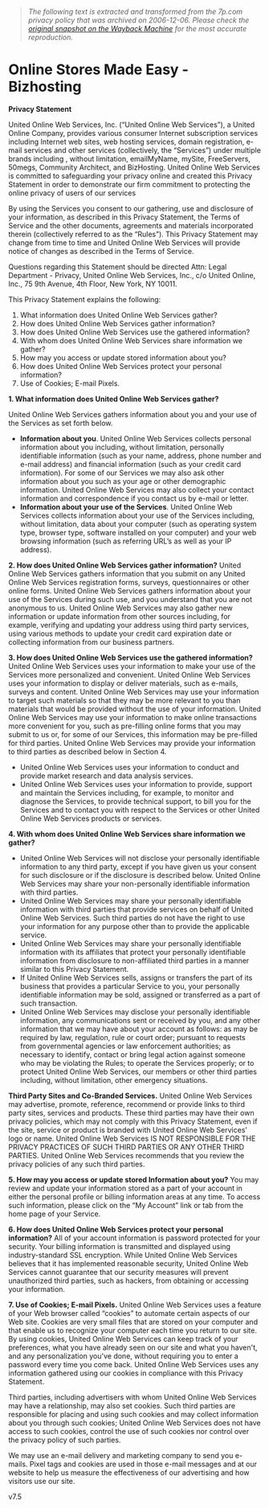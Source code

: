 > *The following text is extracted and transformed from the 7p.com privacy policy that was archived on 2006-12-06. Please check the [original snapshot on the Wayback Machine](https://web.archive.org/web/20061206112004id_/http%3A//www.bizhosting.com/fs_img/search/privacy-statement.htm) for the most accurate reproduction.*

# Online Stores Made Easy - Bizhosting

**Privacy Statement**

United Online Web Services, Inc. (“United Online Web Services”), a United Online Company, provides various consumer Internet subscription services including Internet web sites, web hosting services, domain registration, e-mail services and other services (collectively, the “Services”) under multiple brands including , without limitation, emailMyName, mySite, FreeServers, 50megs, Community Architect, and BizHosting. United Online Web Services is committed to safeguarding your privacy online and created this Privacy Statement in order to demonstrate our firm commitment to protecting the online privacy of users of our services 

By using the Services you consent to our gathering, use and disclosure of your information, as described in this Privacy Statement, the Terms of Service and the other documents, agreements and materials incorporated therein (collectively referred to as the “Rules”). This Privacy Statement may change from time to time and United Online Web Services will provide notice of changes as described in the Terms of Service. 

Questions regarding this Statement should be directed Attn: Legal Department - Privacy, United Online Web Services, Inc., c/o United Online, Inc., 75 9th Avenue, 4th Floor, New York, NY 10011. 

This Privacy Statement explains the following: 

  1. What information does United Online Web Services gather? 
  2. How does United Online Web Services gather information? 
  3. How does United Online Web Services use the gathered information? 
  4. With whom does United Online Web Services share information we gather? 
  5. How may you access or update stored information about you? 
  6. How does United Online Web Services protect your personal information? 
  7. Use of Cookies; E-mail Pixels. 



**1\. What information does United Online Web Services gather?**

United Online Web Services gathers information about you and your use of the Services as set forth below. 

  * **Information about you**. United Online Web Services collects personal information about you including, without limitation, personally identifiable information (such as your name, address, phone number and e-mail address) and financial information (such as your credit card information). For some of our Services we may also ask other information about you such as your age or other demographic information. United Online Web Services may also collect your contact information and correspondence if you contact us by e-mail or letter. 
  * **Information about your use of the Services**. United Online Web Services collects information about your use of the Services including, without limitation, data about your computer (such as operating system type, browser type, software installed on your computer) and your web browsing information (such as referring URL’s as well as your IP address). 



**2\. How does United Online Web Services gather information?** United Online Web Services gathers information that you submit on any United Online Web Services registration forms, surveys, questionnaires or other online forms. United Online Web Services gathers information about your use of the Services during such use, and you understand that you are not anonymous to us. United Online Web Services may also gather new information or update information from other sources including, for example, verifying and updating your address using third party services, using various methods to update your credit card expiration date or collecting information from our business partners. 

**3\. How does United Online Web Services use the gathered information?** United Online Web Services uses your information to make your use of the Services more personalized and convenient. United Online Web Services uses your information to display or deliver materials, such as e-mails, surveys and content. United Online Web Services may use your information to target such materials so that they may be more relevant to you than materials that would be provided without the use of your information. United Online Web Services may use your information to make online transactions more convenient for you, such as pre-filling online forms that you may submit to us or, for some of our Services, this information may be pre-filled for third parties. United Online Web Services may provide your information to third parties as described below in Section 4. 

  * United Online Web Services uses your information to conduct and provide market research and data analysis services. 
  * United Online Web Services uses your information to provide, support and maintain the Services including, for example, to monitor and diagnose the Services, to provide technical support, to bill you for the Services and to contact you with respect to the Services or other United Online Web Services products or services. 



**4\. With whom does United Online Web Services share information we gather?**

  * United Online Web Services will not disclose your personally identifiable information to any third party, except if you have given us your consent for such disclosure or if the disclosure is described below. United Online Web Services may share your non-personally identifiable information with third parties. 
  * United Online Web Services may share your personally identifiable information with third parties that provide services on behalf of United Online Web Services. Such third parties do not have the right to use your information for any purpose other than to provide the applicable service. 
  * United Online Web Services may share your personally identifiable information with its affiliates that protect your personally identifiable information from disclosure to non-affiliated third parties in a manner similar to this Privacy Statement. 
  * If United Online Web Services sells, assigns or transfers the part of its business that provides a particular Service to you, your personally identifiable information may be sold, assigned or transferred as a part of such transaction. 
  * United Online Web Services may disclose your personally identifiable information, any communications sent or received by you, and any other information that we may have about your account as follows: as may be required by law, regulation, rule or court order; pursuant to requests from governmental agencies or law enforcement authorities; as necessary to identify, contact or bring legal action against someone who may be violating the Rules; to operate the Services properly; or to protect United Online Web Services, our members or other third parties including, without limitation, other emergency situations. 



**Third Party Sites and Co-Branded Services.** United Online Web Services may advertise, promote, reference, recommend or provide links to third party sites, services and products. These third parties may have their own privacy policies, which may not comply with this Privacy Statement, even if the site, service or product is branded with United Online Web Services’ logo or name. United Online Web Services IS NOT RESPONSIBLE FOR THE PRIVACY PRACTICES OF SUCH THIRD PARTIES OR ANY OTHER THIRD PARTIES. United Online Web Services recommends that you review the privacy policies of any such third parties. 

**5\. How may you access or update stored Information about you?** You may review and update your information stored as a part of your account in either the personal profile or billing information areas at any time. To access such information, please click on the “My Account” link or tab from the home page of your Service. 

**6\. How does United Online Web Services protect your personal information?** All of your account information is password protected for your security. Your billing information is transmitted and displayed using industry-standard SSL encryption. While United Online Web Services believes that it has implemented reasonable security, United Online Web Services cannot guarantee that our security measures will prevent unauthorized third parties, such as hackers, from obtaining or accessing your information. 

**7\. Use of Cookies; E-mail Pixels.** United Online Web Services uses a feature of your Web browser called “cookies” to automate certain aspects of our Web site. Cookies are very small files that are stored on your computer and that enable us to recognize your computer each time you return to our site. By using cookies, United Online Web Services can keep track of your preferences, what you have already seen on our site and what you haven't, and any personalization you've done, without requiring you to enter a password every time you come back. United Online Web Services uses any information gathered using our cookies in compliance with this Privacy Statement. 

Third parties, including advertisers with whom United Online Web Services may have a relationship, may also set cookies. Such third parties are responsible for placing and using such cookies and may collect information about you through such cookies; United Online Web Services does not have access to such cookies, control the use of such cookies nor control over the privacy policy of such parties. 

We may use an e-mail delivery and marketing company to send you e-mails. Pixel tags and cookies are used in those e-mail messages and at our website to help us measure the effectiveness of our advertising and how visitors use our site. 

v7.5 
